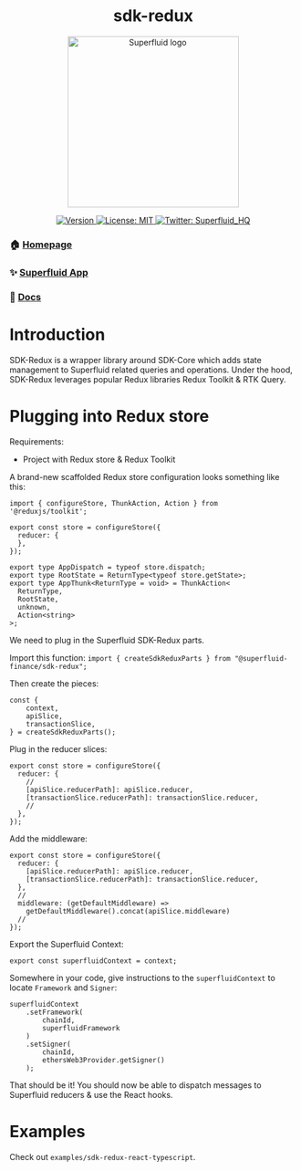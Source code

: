 <h1 align="center">sdk-redux</h1>
<div align="center">
<img  width="300" padding="0 0 10px" alt="Superfluid logo" src="/sf-logo.png" />
<p>
  <a href="https://www.npmjs.com/package/@superfluid-finance/sdk-redux" target="_blank">
    <img alt="Version" src="https://img.shields.io/npm/v/@superfluid-finance/sdk-core.svg">
  </a>
  <a href="#" target="_blank">
    <img alt="License: MIT" src="https://img.shields.io/badge/License-MIT-yellow.svg" />
  </a>
  <a href="https://twitter.com/Superfluid_HQ/" target="blank">
    <img alt="Twitter: Superfluid_HQ" src="https://img.shields.io/twitter/follow/Superfluid_HQ.svg?style=social" />
  </a>
</p>
</div>

### 🏠 [Homepage](https://superfluid.finance)

### ✨ [Superfluid App](https://app.superfluid.finance/)

### 📖 [Docs](https://docs.superfluid.finance)

# Introduction

SDK-Redux is a wrapper library around SDK-Core which adds state management to Superfluid related queries and operations.
Under the hood, SDK-Redux leverages popular Redux libraries Redux Toolkit & RTK Query.

# Plugging into Redux store

Requirements:
* Project with Redux store & Redux Toolkit

A brand-new scaffolded Redux store configuration looks something like this:
```
import { configureStore, ThunkAction, Action } from '@reduxjs/toolkit';

export const store = configureStore({
  reducer: {
  },
});

export type AppDispatch = typeof store.dispatch;
export type RootState = ReturnType<typeof store.getState>;
export type AppThunk<ReturnType = void> = ThunkAction<
  ReturnType,
  RootState,
  unknown,
  Action<string>
>;
```

We need to plug in the Superfluid SDK-Redux parts.

Import this function: `import { createSdkReduxParts } from "@superfluid-finance/sdk-redux";`

Then create the pieces:
```
const {
    context,
    apiSlice,
    transactionSlice,
} = createSdkReduxParts();
```

Plug in the reducer slices:
```
export const store = configureStore({
  reducer: {
    //
    [apiSlice.reducerPath]: apiSlice.reducer,
    [transactionSlice.reducerPath]: transactionSlice.reducer,
    //
  },
});
```

Add the middleware:
```
export const store = configureStore({
  reducer: {
    [apiSlice.reducerPath]: apiSlice.reducer,
    [transactionSlice.reducerPath]: transactionSlice.reducer,
  },
  //
  middleware: (getDefaultMiddleware) =>
    getDefaultMiddleware().concat(apiSlice.middleware)
  //
});
```

Export the Superfluid Context:
```
export const superfluidContext = context;
```

Somewhere in your code, give instructions to the `superfluidContext` to locate `Framework` and `Signer`:
```
superfluidContext
    .setFramework(
        chainId,
        superfluidFramework
    )
    .setSigner(
        chainId,
        ethersWeb3Provider.getSigner()
    );
```

That should be it! You should now be able to dispatch messages to Superfluid reducers & use the React hooks.

# Examples

Check out `examples/sdk-redux-react-typescript`.
